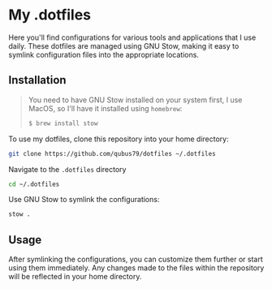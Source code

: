 # My .dotfiles

Here you'll find configurations for various tools and applications that I use daily. These dotfiles are managed using GNU Stow, making it easy to symlink configuration files into the appropriate locations.

## Installation

> You need to have GNU Stow installed on your system first, I use MacOS, so I'll have it installed using `homebrew`:
> ```bash
> $ brew install stow
> ```

To use my dotfiles, clone this repository into your home directory:

```bash
git clone https://github.com/qubus79/dotfiles ~/.dotfiles
```

Navigate to the `.dotfiles` directory

```bash
cd ~/.dotfiles
```

Use GNU Stow to symlink the configurations:

```bash
stow .
```

## Usage

After symlinking the configurations, you can customize them further or start using them immediately. Any changes made to the files within the repository will be reflected in your home directory.

